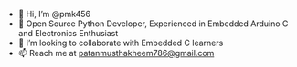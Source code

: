 - 👋 Hi, I’m @pmk456
- 👀 Open Source Python Developer, Experienced in Embedded Arduino C and Electronics Enthusiast
- 💞️ I’m looking to collaborate with Embedded C learners
- 📫 Reach me at patanmusthakheem786@gmail.com
<!---
pmk456/pmk456 is a ✨ special ✨ repository because its `README.md` (this file) appears on your GitHub profile.
You can click the Preview link to take a look at your changes.
--->
